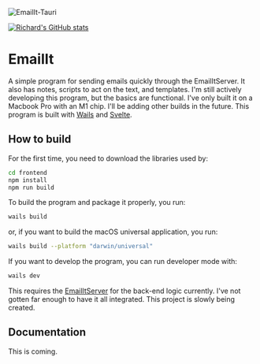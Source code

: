 ![EmailIt-Tauri](https://socialify.git.ci/raguay/EmailIt/image?description=1&descriptionEditable=A%20simple%20and%20quick%20email%20program%20to%20replace%20Let.ter%20application%20with%20notes%20and%20scripting%20added%20in%20as%20a%20bonus.&font=Bitter&forks=1&issues=1&language=1&owner=1&pattern=Circuit%20Board&pulls=1&stargazers=1&theme=Dark)

[![Richard's GitHub stats](https://github-readme-stats.vercel.app/api?username=raguay)](https://github.com/anuraghazra/github-readme-stats)

# EmailIt

A simple program for sending emails quickly through the EmailItServer. It also has notes, scripts to act on the text, and templates. I'm still actively developing this program, but the basics are functional. I've only built it on a Macbook Pro with an M1 chip. I'll be adding other builds in the future. This program is built with [Wails](https://wails.io/) and [Svelte](https://svelte.dev/).

## How to build

For the first time, you need to download the libraries used by:

```sh
cd frontend
npm install
npm run build
```

To build the program and package it properly, you run:

```sh
wails build
```

or, if you want to build the macOS universal application, you run:

```sh
wails build --platform "darwin/universal"
```

If you want to develop the program, you can run developer mode with:

``` sh
wails dev
```

This requires the [EmailItServer](https://github.com/raguay/EmailItServer.git) for the back-end logic currently. I've not gotten far enough to have it all integrated. This project is slowly being created.

## Documentation

This is coming.
